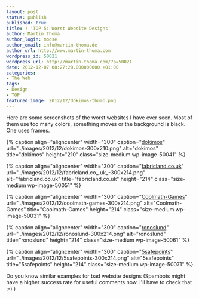 ```yaml
---
layout: post
status: publish
published: true
title: ! 'TOP 5: Worst Website Designs'
author: Martin Thoma
author_login: moose
author_email: info@martin-thoma.de
author_url: http://www.martin-thoma.com
wordpress_id: 50021
wordpress_url: http://martin-thoma.com/?p=50021
date: 2012-12-07 08:27:28.000000000 +01:00
categories:
- The Web
tags:
- Design
- TOP
featured_image: 2012/12/dokimos-thumb.png
---
```

Here are some screenshots of the worst websites I have ever seen. Most of them use too many colors, something moves or the background is black. One uses frames.

{% caption align="aligncenter" width="300" caption="<a href='http://www.dokimos.org/ajff/'>dokimos</a>" url="../images/2012/12/dokimos-300x210.png" alt="dokimos" title="dokimos" height="210" class="size-medium wp-image-50041" %}

{% caption align="aligncenter" width="300" caption="<a href='http://www.fabricland.co.uk/'>fabricland.co.uk</a>" url="../images/2012/12/fabricland.co_.uk_-300x214.png" alt="fabricland.co.uk" title="fabricland.co.uk" height="214" class="size-medium wp-image-50051" %}

{% caption align="aligncenter" width="300" caption="<a href='http://coolmath-games.com/'>Coolmath-Games</a>" url="../images/2012/12/coolmath-games-300x214.png" alt="Coolmath-Games" title="Coolmath-Games" height="214" class="size-medium wp-image-50031" %}

{% caption align="aligncenter" width="300" caption="<a href='http://ronoslund.com/'>ronoslund</a>" url="../images/2012/12/ronoslund-300x214.png" alt="ronoslund" title="ronoslund" height="214" class="size-medium wp-image-50061" %}

{% caption align="aligncenter" width="300" caption="<a href='http://www.5safepoints.com/'>5safepoints</a>" url="../images/2012/12/5safepoints-300x214.png" alt="5safepoints" title="5safepoints" height="214" class="size-medium wp-image-50071" %}

Do you know similar examples for bad website designs (Spambots might have a higher success rate for useful comments now. I'll have to check that ;-) )
